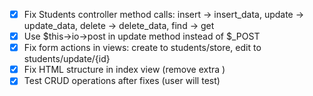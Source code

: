 - [x] Fix Students controller method calls: insert -> insert_data, update -> update_data, delete -> delete_data, find -> get
- [x] Use $this->io->post in update method instead of $_POST
- [x] Fix form actions in views: create to students/store, edit to students/update/{id}
- [x] Fix HTML structure in index view (remove extra </div>)
- [x] Test CRUD operations after fixes (user will test)
